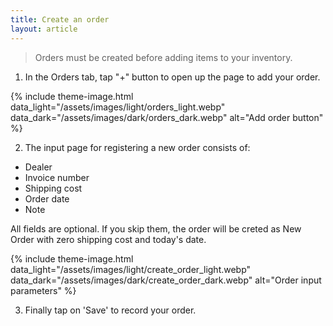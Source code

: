 ```yaml
---
title: Create an order
layout: article
---
```


> Orders must be created before adding items to your inventory.

1) In the Orders tab, tap "+" button to open up the page to add your order.

{% include theme-image.html
   data_light="/assets/images/light/orders_light.webp"
   data_dark="/assets/images/dark/orders_dark.webp"
   alt="Add order button" %}

2) The input page for registering a new order consists of:

* Dealer
* Invoice number
* Shipping cost
* Order date
* Note

All fields are optional. If you skip them, the order will be creted as New Order with zero shipping cost and today's date. 

{% include theme-image.html
   data_light="/assets/images/light/create_order_light.webp"
   data_dark="/assets/images/dark/create_order_dark.webp"
   alt="Order input parameters" %}

3) Finally tap on 'Save' to record your order. 

